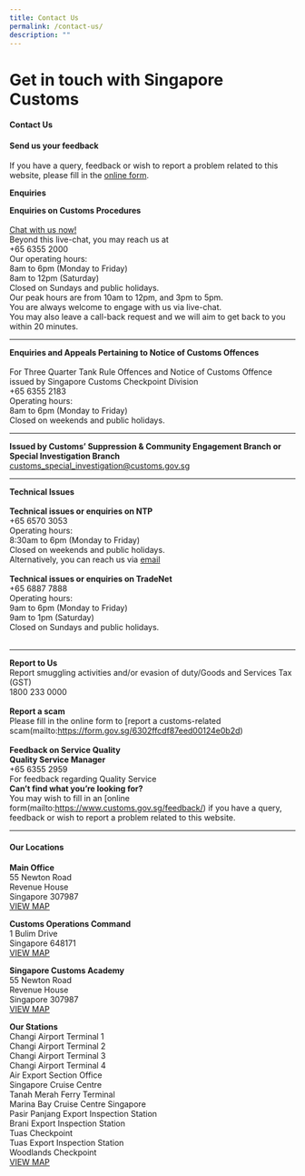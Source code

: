 ```yaml
---
title: Contact Us
permalink: /contact-us/
description: ""
---
```

# Get in touch with Singapore Customs


#### Contact Us

#### Send us your feedback 
If you have a query, feedback or wish to report a problem related to this website, please fill in the [online form](/feedback/).<br>

**Enquiries**

**Enquiries on Customs Procedures**<br><br> [Chat with us now!](https://go.gov.sg/customs-live-chat)<br>Beyond this live-chat, you may reach us at <br>+65 6355 2000 <br>Our operating hours:<br> 8am to 6pm (Monday to Friday)<br> 8am to 12pm (Saturday)<br>Closed on Sundays and public holidays.<br>Our peak hours are from 10am to 12pm, and 3pm to 5pm.<br>You are always welcome to engage with us via live-chat.<br>You may also leave a call-back request and we will aim to get back to you within 20 minutes.<br>
***
**Enquiries and Appeals Pertaining to Notice of Customs Offences** <br><br>For Three Quarter Tank Rule Offences and Notice of Customs Offence issued by Singapore Customs Checkpoint Division <br>+65 6355 2183 <br>Operating hours: <br>8am to 6pm (Monday to Friday)<br>Closed on weekends and public holidays.<br>
***
**Issued by Customs’ Suppression &amp; Community Engagement Branch or Special Investigation Branch**<br>[customs_special_investigation@customs.gov.sg](mailto:customs_special_investigation@customs.gov.sg)<br>
***
**Technical Issues**<br><br>**Technical issues or enquiries on NTP**<br>+65 6570 3053 <br>Operating hours: <br>8:30am to 6pm (Monday to Friday)<br>Closed on weekends and public holidays.<br>Alternatively, you can reach us via [email](mailto:NTP_Helpdesk@ncs.com.sg)<br><br>**Technical issues or enquiries on TradeNet**<br>+65 6887 7888<br>Operating hours: <br>9am to 6pm (Monday to Friday)<br>9am to 1pm (Saturday)<br>Closed on Sundays and public holidays.<br><br>
***
**Report to Us**<br>Report smuggling activities and/or evasion of duty/Goods and Services Tax (GST)<br>1800 233 0000<br><br>**Report a scam**<br>Please fill in the online form to [report a customs-related scam(mailto:https://form.gov.sg/6302ffcdf87eed00124e0b2d)<br><br>**Feedback on Service Quality**<br>**Quality Service Manager**<br>+65 6355 2959<br>For feedback regarding Quality Service<br>
**Can’t find what you’re looking for?**<br>You may wish to fill in an [online form(mailto:https://www.customs.gov.sg/feedback/) if you have a query, feedback or wish to report a problem related to this website.<br>
***

#### Our Locations <br>

**Main Office**<br>
55 Newton Road <br>
Revenue House<br>
Singapore 307987<br>
[VIEW MAP ](https://www.google.com/maps/place/Singapore+Customs/@1.2902028,103.7759468,13z/data=!4m5!3m4!1s0x31da19e7aaf7447d:0xba6a0d457d4d2d28!8m2!3d1.3194233!4d103.8418284)

**Customs Operations Command**<br>
1 Bulim Drive<br>
Singapore 648171<br>
[VIEW MAP ](https://www.google.com/maps/place/Customs+Operations+Command/@1.3542604,103.6985735,17z/data=!3m1!4b1!4m5!3m4!1s0x31da0fe38d43e355:0x722e37586657a61a!8m2!3d1.3542604!4d103.7007622?shorturl=1)

**Singapore Customs Academy**<br>
55 Newton Road<br>
Revenue House<br>
Singapore 307987<br>
[VIEW MAP](https://www.google.com/maps?q=55+Newton+Road+Revenue+House+Singapore+307987) 

**Our Stations**<br>
Changi Airport Terminal 1<br>
Changi Airport Terminal 2<br>
Changi Airport Terminal 3<br>
Changi Airport Terminal 4<br>
Air Export Section Office<br>
Singapore Cruise Centre<br>
Tanah Merah Ferry Terminal<br>
Marina Bay Cruise Centre Singapore <br>
Pasir Panjang Export Inspection Station <br>
Brani Export Inspection Station<br>
Tuas Checkpoint<br>
Tuas Export Inspection Station<br>
Woodlands Checkpoint<br>
[VIEW MAP ](https://www.google.com/maps?q=Changi+Airport+Terminal+1+Changi+Airport+Terminal+2+Changi+Airport+Terminal+3+Changi+Airport+Terminal+4+Air+Export+Section+Office+Singapore+Cruise+Centre+Tanah+Merah+Ferry+Terminal+Marina+Bay+Cruise+Centre+Singapore+Pasir+Panjang+Export+Inspection+Station+Brani+Export+Inspection+Station+Tuas+Checkpoint+Woodlands+Checkpoint)
